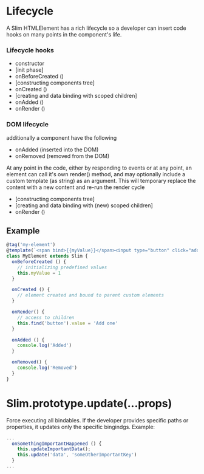 # Lifecycle

A Slim HTMLElement has a rich lifecycle so a developer can insert code hooks on many points in the component's life.

### Lifecycle hooks
- constructor
- [init phase]
- onBeforeCreated ()
- [constructing components tree]
- onCreated ()
- [creating and data binding with scoped children]
- onAdded ()
- onRender ()

### DOM lifecycle
additionally a component have the following
- onAdded (inserted into the DOM)
- onRemoved (removed from the DOM)

At any point in the code, either by responding to events or at any point, an element can call it's own render() method, and may optionally include a custom template (as string) as an argument. This will temporary replace the content with a new content and re-run the render cycle
- [constructing components tree]
- [creating and data binding with (new) scoped children]
- onRender ()

## Example
```javascript
@tag('my-element')
@template(`<span bind>{{myValue}}</span><input type="button" click="addOne" />`)
class MyElement extends Slim {
  onBeforeCreated () {
    // initializing predefined values
    this.myValue = 1
  }

  onCreated () {
    // element created and bound to parent custom elements
  }

  onRender() {
    // access to children
    this.find('button').value = 'Add one'
  }

  onAdded () {
    console.log('Added')
  }

  onRemoved() {
    console.log('Removed')
  }
}
```

# Slim.prototype.update(...props)
Force executing all bindables. If the developer provides specific paths or properties, it updates only the specific bingindgs.
Example:
```javascript
...
  onSomethingImportantHappened () {
    this.updateImportantData();
    this.update('data', 'someOtherImportantKey')
  }
...
```
